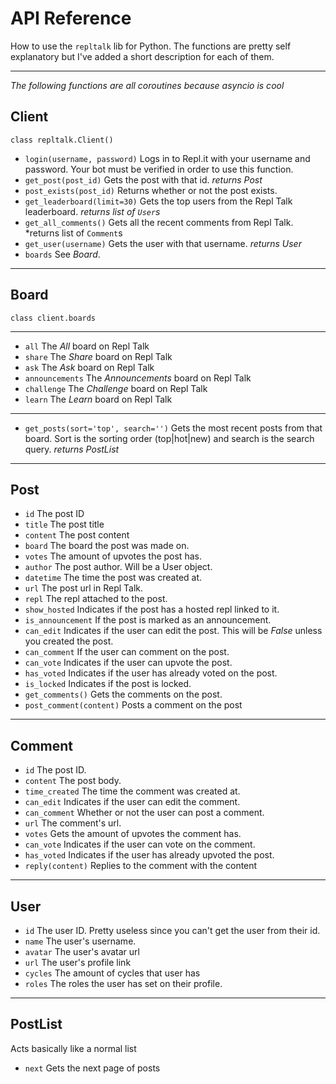 # API Reference
How to use the `repltalk` lib for Python. The functions are pretty self explanatory but I've added a short description for each of them.
***
*The following functions are all coroutines because asyncio is cool*

## Client
`class repltalk.Client()`
+ `login(username, password)`
Logs in to Repl.it with your username and password. Your bot must be verified in order to use this function.
+ `get_post(post_id)`
Gets the post with that id. 
*returns Post*
+ `post_exists(post_id)`
Returns whether or not the post exists.
+ `get_leaderboard(limit=30)`
Gets the top users from the Repl Talk leaderboard. 
*returns list of `User`s*
+ `get_all_comments()`
Gets all the recent comments from Repl Talk. 
*returns list of `Comment`s
+ `get_user(username)`
Gets the user with that username. 
*returns User*
+ `boards`
See *Board*.
***
## Board
`class client.boards`
***
+ `all`
The *All* board on Repl Talk
+ `share`
The *Share* board on Repl Talk
+ `ask`
The *Ask* board on Repl Talk
+ `announcements`
The *Announcements* board on Repl Talk
+ `challenge`
The *Challenge* board on Repl Talk
+ `learn`
The *Learn* board on Repl Talk
***
+ `get_posts(sort='top', search='')`
Gets the most recent posts from that board.
Sort is the sorting order (top|hot|new) and search is the search query.
*returns PostList*
***
## Post
+ `id`
The post ID
+ `title`
The post title
+ `content`
The post content
+ `board`
The board the post was made on.
+ `votes`
The amount of upvotes the post has.
+ `author`
The post author. Will be a User object.
+ `datetime`
The time the post was created at.
+ `url`
The post url in Repl Talk.
+ `repl`
The repl attached to the post.
+ `show_hosted`
Indicates if the post has a hosted repl linked to it.
+ `is_announcement`
If the post is marked as an announcement.
+ `can_edit`
Indicates if the user can edit the post. This will be *False* unless you created the post.
+ `can_comment`
If the user can comment on the post.
+ `can_vote`
Indicates if the user can upvote the post.
+ `has_voted`
Indicates if the user has already voted on the post.
+ `is_locked`
Indicates if the post is locked.
+ `get_comments()`
Gets the comments on the post.
+ `post_comment(content)`
Posts a comment on the post
***
## Comment
+ `id`
The post ID.
+ `content`
The post body.
+ `time_created`
The time the comment was created at.
+ `can_edit`
Indicates if the user can edit the comment.
+ `can_comment`
Whether or not the user can post a comment.
+ `url`
The comment's url.
+ `votes`
Gets the amount of upvotes the comment has.
+ `can_vote`
Indicates if the user can vote on the comment.
+ `has_voted`
Indicates if the user has already upvoted the post.
+ `reply(content)`
Replies to the comment with the content
***
## User
+ `id`
The user ID. Pretty useless since you can't get the user from their id.
+ `name`
The user's username.
+ `avatar`
The user's avatar url
+ `url`
The user's profile link
+ `cycles`
The amount of cycles that user has
+ `roles`
The roles the user has set on their profile.
***
## PostList
Acts basically like a normal list
+ `next`
Gets the next page of posts
